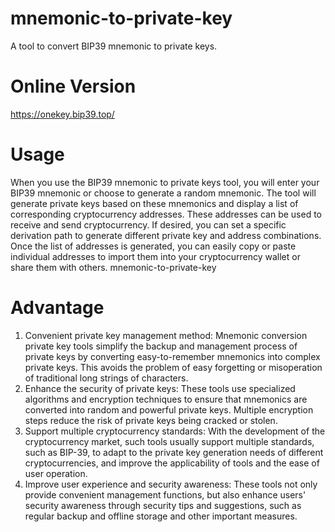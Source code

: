 # mnemonic-to-private-key
A tool to convert BIP39 mnemonic to private keys.
# Online Version
https://onekey.bip39.top/
# Usage
When you use the BIP39 mnemonic to private keys tool, you will enter your BIP39 mnemonic or choose to generate a random mnemonic. The tool will generate private keys based on these mnemonics and display a list of corresponding cryptocurrency addresses. These addresses can be used to receive and send cryptocurrency.
If desired, you can set a specific derivation path to generate different private key and address combinations. Once the list of addresses is generated, you can easily copy or paste individual addresses to import them into your cryptocurrency wallet or share them with others.
mnemonic-to-private-key
# Advantage
1. Convenient private key management method: Mnemonic conversion private key tools simplify the backup and management process of private keys by converting easy-to-remember mnemonics into complex private keys. This avoids the problem of easy forgetting or misoperation of traditional long strings of characters.
2. Enhance the security of private keys: These tools use specialized algorithms and encryption techniques to ensure that mnemonics are converted into random and powerful private keys. Multiple encryption steps reduce the risk of private keys being cracked or stolen.
3. Support multiple cryptocurrency standards: With the development of the cryptocurrency market, such tools usually support multiple standards, such as BIP-39, to adapt to the private key generation needs of different cryptocurrencies, and improve the applicability of tools and the ease of user operation.
4. Improve user experience and security awareness: These tools not only provide convenient management functions, but also enhance users' security awareness through security tips and suggestions, such as regular backup and offline storage and other important measures.

